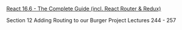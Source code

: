 

[React 16.6 - The Complete Guide (incl. React Router & Redux)](https://www.udemy.com/react-the-complete-guide-incl-redux/)

Section 12
Adding Routing to our Burger Project
Lectures 244 - 257

